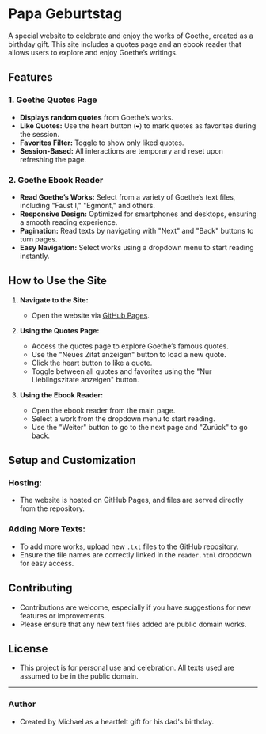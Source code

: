# Papa Geburtstag

A special website to celebrate and enjoy the works of Goethe, created as a birthday gift. This site includes a quotes page and an ebook reader that allows users to explore and enjoy Goethe’s writings.

## **Features**

### 1. Goethe Quotes Page
- **Displays random quotes** from Goethe’s works.
- **Like Quotes:** Use the heart button (`❤️`) to mark quotes as favorites during the session.
- **Favorites Filter:** Toggle to show only liked quotes.
- **Session-Based:** All interactions are temporary and reset upon refreshing the page.

### 2. Goethe Ebook Reader
- **Read Goethe’s Works:** Select from a variety of Goethe’s text files, including "Faust I," "Egmont," and others.
- **Responsive Design:** Optimized for smartphones and desktops, ensuring a smooth reading experience.
- **Pagination:** Read texts by navigating with "Next" and "Back" buttons to turn pages.
- **Easy Navigation:** Select works using a dropdown menu to start reading instantly.

## **How to Use the Site**

1. **Navigate to the Site:**
   - Open the website via [GitHub Pages](https://michaelwartmann.github.io/papa/).

2. **Using the Quotes Page:**
   - Access the quotes page to explore Goethe’s famous quotes.
   - Use the "Neues Zitat anzeigen" button to load a new quote.
   - Click the heart button to like a quote.
   - Toggle between all quotes and favorites using the "Nur Lieblingszitate anzeigen" button.

3. **Using the Ebook Reader:**
   - Open the ebook reader from the main page.
   - Select a work from the dropdown menu to start reading.
   - Use the "Weiter" button to go to the next page and "Zurück" to go back.

## **Setup and Customization**

### **Hosting:**
- The website is hosted on GitHub Pages, and files are served directly from the repository.

### **Adding More Texts:**
- To add more works, upload new `.txt` files to the GitHub repository.
- Ensure the file names are correctly linked in the `reader.html` dropdown for easy access.

## **Contributing**
- Contributions are welcome, especially if you have suggestions for new features or improvements.
- Please ensure that any new text files added are public domain works.

## **License**
- This project is for personal use and celebration. All texts used are assumed to be in the public domain.

---

### **Author**
- Created by Michael as a heartfelt gift for his dad's birthday.
